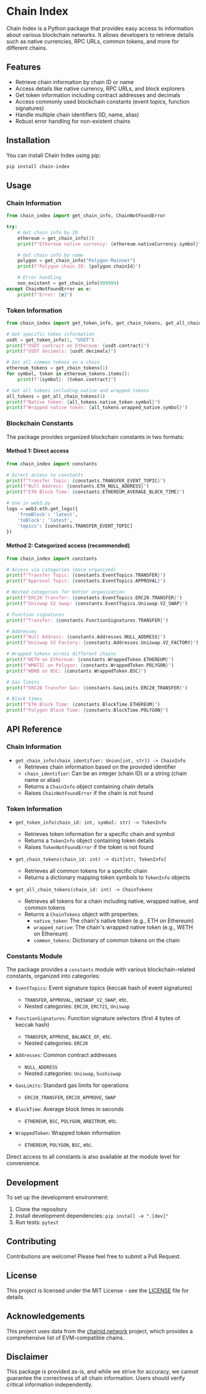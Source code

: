 # Chain Index

Chain Index is a Python package that provides easy access to information about various blockchain networks. It allows developers to retrieve details such as native currencies, RPC URLs, common tokens, and more for different chains.

## Features

- Retrieve chain information by chain ID or name
- Access details like native currency, RPC URLs, and block explorers
- Get token information including contract addresses and decimals
- Access commonly used blockchain constants (event topics, function signatures)
- Handle multiple chain identifiers (ID, name, alias)
- Robust error handling for non-existent chains

## Installation

You can install Chain Index using pip:

```bash
pip install chain-index
```

## Usage

### Chain Information

```python
from chain_index import get_chain_info, ChainNotFoundError

try:
    # Get chain info by ID
    ethereum = get_chain_info(1)
    print(f"Ethereum native currency: {ethereum.nativeCurrency.symbol}")

    # Get chain info by name
    polygon = get_chain_info("Polygon Mainnet")
    print(f"Polygon chain ID: {polygon.chainId}")

    # Error handling
    non_existent = get_chain_info(999999)
except ChainNotFoundError as e:
    print(f"Error: {e}")
```

### Token Information

```python
from chain_index import get_token_info, get_chain_tokens, get_all_chain_tokens, TokenNotFoundError

# Get specific token information
usdt = get_token_info(1, "USDT")
print(f"USDT contract on Ethereum: {usdt.contract}")
print(f"USDT decimals: {usdt.decimals}")

# Get all common tokens on a chain
ethereum_tokens = get_chain_tokens(1)
for symbol, token in ethereum_tokens.items():
    print(f"{symbol}: {token.contract}")

# Get all tokens including native and wrapped tokens
all_tokens = get_all_chain_tokens(1)
print(f"Native token: {all_tokens.native_token.symbol}")
print(f"Wrapped native token: {all_tokens.wrapped_native.symbol}")
```

### Blockchain Constants

The package provides organized blockchain constants in two formats:

#### Method 1: Direct access

```python
from chain_index import constants

# Direct access to constants
print(f"Transfer Topic: {constants.TRANSFER_EVENT_TOPIC}")
print(f"Null Address: {constants.ETH_NULL_ADDRESS}")
print(f"ETH Block Time: {constants.ETHEREUM_AVERAGE_BLOCK_TIME}")

# Use in web3.py
logs = web3.eth.get_logs({
    'fromBlock': 'latest',
    'toBlock': 'latest',
    'topics': [constants.TRANSFER_EVENT_TOPIC]
})
```

#### Method 2: Categorized access (recommended)

```python
from chain_index import constants

# Access via categories (more organized)
print(f"Transfer Topic: {constants.EventTopics.TRANSFER}")
print(f"Approval Topic: {constants.EventTopics.APPROVAL}")

# Nested categories for better organization
print(f"ERC20 Transfer: {constants.EventTopics.ERC20.TRANSFER}")
print(f"Uniswap V2 Swap: {constants.EventTopics.Uniswap.V2_SWAP}")

# Function signatures
print(f"Transfer: {constants.FunctionSignatures.TRANSFER}")

# Addresses
print(f"Null Address: {constants.Addresses.NULL_ADDRESS}")
print(f"Uniswap V2 Factory: {constants.Addresses.Uniswap.V2_FACTORY}")

# Wrapped tokens across different chains
print(f"WETH on Ethereum: {constants.WrappedToken.ETHEREUM}")
print(f"WMATIC on Polygon: {constants.WrappedToken.POLYGON}")
print(f"WBNB on BSC: {constants.WrappedToken.BSC}")

# Gas limits
print(f"ERC20 Transfer Gas: {constants.GasLimits.ERC20_TRANSFER}")

# Block times
print(f"ETH Block Time: {constants.BlockTime.ETHEREUM}")
print(f"Polygon Block Time: {constants.BlockTime.POLYGON}")
```

## API Reference

### Chain Information

- `get_chain_info(chain_identifier: Union[int, str]) -> ChainInfo`
  - Retrieves chain information based on the provided identifier
  - `chain_identifier`: Can be an integer (chain ID) or a string (chain name or alias)
  - Returns a `ChainInfo` object containing chain details
  - Raises `ChainNotFoundError` if the chain is not found

### Token Information

- `get_token_info(chain_id: int, symbol: str) -> TokenInfo`
  - Retrieves token information for a specific chain and symbol
  - Returns a `TokenInfo` object containing token details
  - Raises `TokenNotFoundError` if the token is not found

- `get_chain_tokens(chain_id: int) -> dict[str, TokenInfo]`
  - Retrieves all common tokens for a specific chain
  - Returns a dictionary mapping token symbols to `TokenInfo` objects

- `get_all_chain_tokens(chain_id: int) -> ChainTokens`
  - Retrieves all tokens for a chain including native, wrapped native, and common tokens
  - Returns a `ChainTokens` object with properties:
    - `native_token`: The chain's native token (e.g., ETH on Ethereum)
    - `wrapped_native`: The chain's wrapped native token (e.g., WETH on Ethereum)
    - `common_tokens`: Dictionary of common tokens on the chain

### Constants Module

The package provides a `constants` module with various blockchain-related constants, organized into categories:

- `EventTopics`: Event signature topics (keccak hash of event signatures)
  - `TRANSFER`, `APPROVAL`, `UNISWAP_V2_SWAP`, etc.
  - Nested categories: `ERC20`, `ERC721`, `Uniswap`

- `FunctionSignatures`: Function signature selectors (first 4 bytes of keccak hash)
  - `TRANSFER`, `APPROVE`, `BALANCE_OF`, etc.
  - Nested categories: `ERC20`

- `Addresses`: Common contract addresses
  - `NULL_ADDRESS`
  - Nested categories: `Uniswap`, `Sushiswap`

- `GasLimits`: Standard gas limits for operations
  - `ERC20_TRANSFER`, `ERC20_APPROVE`, `SWAP`

- `BlockTime`: Average block times in seconds
  - `ETHEREUM`, `BSC`, `POLYGON`, `ARBITRUM`, etc.

- `WrappedToken`: Wrapped token information
  - `ETHEREUM`, `POLYGON`, `BSC`, etc.

Direct access to all constants is also available at the module level for convenience.

## Development

To set up the development environment:

1. Clone the repository
2. Install development dependencies: `pip install -e ".[dev]"`
3. Run tests: `pytest`

## Contributing

Contributions are welcome! Please feel free to submit a Pull Request.

## License

This project is licensed under the MIT License - see the [LICENSE](LICENSE) file for details.

## Acknowledgements

This project uses data from the [chainid.network](https://chainid.network/) project, which provides a comprehensive list of EVM-compatible chains.

## Disclaimer

This package is provided as-is, and while we strive for accuracy, we cannot guarantee the correctness of all chain information. Users should verify critical information independently.